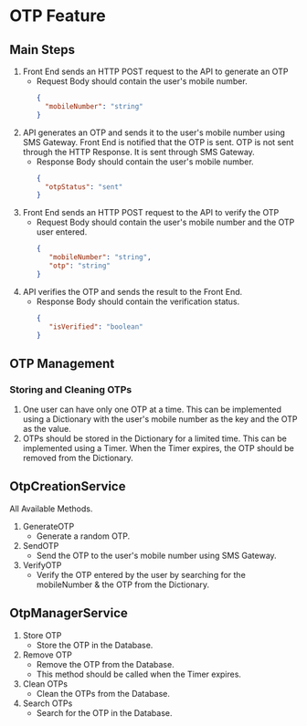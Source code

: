 # OTP Feature

## Main Steps

1. Front End sends an HTTP POST request to the API to generate an OTP
   * Request Body should contain the user's mobile number.
     ```json
     {
       "mobileNumber": "string"
     }
     ```
2. API generates an OTP and sends it to the user's mobile number using SMS Gateway. Front End is notified that the OTP is sent. OTP is not sent through the HTTP Response. It is sent through SMS Gateway.
   * Response Body should contain the user's mobile number.
     ```json
     {
       "otpStatus": "sent"
     }
     ```
3. Front End sends an HTTP POST request to the API to verify the OTP
    * Request Body should contain the user's mobile number and the OTP user entered.
      ```json
      {
         "mobileNumber": "string",
         "otp": "string"
      }
      ```
4. API verifies the OTP and sends the result to the Front End.
    * Response Body should contain the verification status.
      ```json
      {
         "isVerified": "boolean"
      }
      ```
      
## OTP Management

### Storing and Cleaning OTPs
1. One user can have only one OTP at a time. This can be implemented using a Dictionary with the user's mobile number as the key and the OTP as the value.
2. OTPs should be stored in the Dictionary for a limited time. This can be implemented using a Timer. When the Timer expires, the OTP should be removed from the Dictionary.


## OtpCreationService
All Available Methods.

1. GenerateOTP
   * Generate a random OTP.
2. SendOTP
   * Send the OTP to the user's mobile number using SMS Gateway.
2. VerifyOTP
   * Verify the OTP entered by the user by searching for the mobileNumber & the OTP from the Dictionary.

## OtpManagerService
1. Store OTP
   * Store the OTP in the Database. 
2. Remove OTP
   * Remove the OTP from the Database.
   * This method should be called when the Timer expires.
3. Clean OTPs
   * Clean the OTPs from the Database. 
4. Search OTPs
   * Search for the OTP in the Database. 





